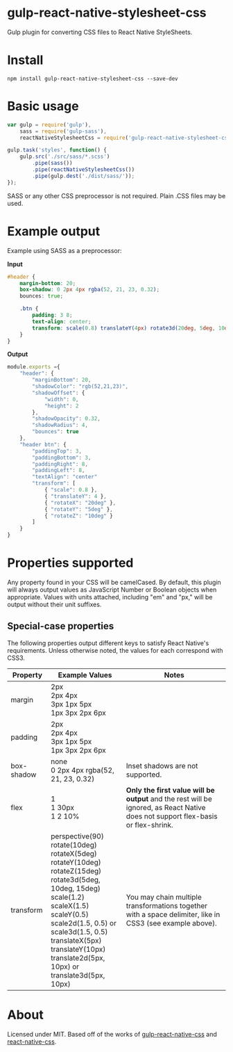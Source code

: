 # gulp-react-native-stylesheet-css

Gulp plugin for converting CSS files to React Native StyleSheets.


# Install

```
npm install gulp-react-native-stylesheet-css --save-dev
```

# Basic usage

```javascript
var gulp = require('gulp'),
    sass = require('gulp-sass'),
    reactNativeStylesheetCss = require('gulp-react-native-stylesheet-css');

gulp.task('styles', function() {
    gulp.src('./src/sass/*.scss')
        .pipe(sass())
        .pipe(reactNativeStylesheetCss())
        .pipe(gulp.dest('./dist/sass/'));
});
```

SASS or any other CSS preprocessor is not required. Plain .CSS files may be used.

# Example output

Example using SASS as a preprocessor:

__Input__

```scss
#header {
    margin-bottom: 20;
    box-shadow: 0 2px 4px rgba(52, 21, 23, 0.32);
    bounces: true;

    .btn {
        padding: 3 8;
        text-align: center;
        transform: scale(0.8) translateY(4px) rotate3d(20deg, 5deg, 10deg);
    }
}
```

__Output__

```javascript
module.exports ={
    "header": {
        "marginBottom": 20,
        "shadowColor": "rgb(52,21,23)",
        "shadowOffset": {
            "width": 0,
            "height": 2
        },
        "shadowOpacity": 0.32,
        "shadowRadius": 4,
        "bounces": true
    },
    "header btn": {
        "paddingTop": 3,
        "paddingBottom": 3,
        "paddingRight": 8,
        "paddingLeft": 8,
        "textAlign": "center"
        "transform": [
            { "scale": 0.8 },
            { "translateY": 4 },
            { "rotateX": "20deg" },
            { "rotateY": "5deg" },
            { "rotateZ": "10deg" }
        ]
    }
}
```

# Properties supported

Any property found in your CSS will be camelCased. By default, this plugin will always output values as JavaScript Number or Boolean objects when appropriate. Values with units attached, including "em" and "px," will be output without their unit suffixes.

## Special-case properties

The following properties output different keys to satisfy React Native's requirements. Unless otherwise noted, the values for each correspond with CSS3.

Property | Example Values | Notes
---------|----------------|------
margin | 2px<br />2px 4px<br />3px 1px 5px<br />1px 3px 2px 6px |
padding | 2px<br />2px 4px<br />3px 1px 5px<br />1px 3px 2px 6px |
box-shadow | none<br />0 2px 4px rgba(52, 21, 23, 0.32) | Inset shadows are not supported.
flex | 1<br />1 30px<br />1 2 10% | __Only the first value will be output__ and the rest will be ignored, as React Native does not support flex-basis or flex-shrink.
transform | perspective(90)<br />rotate(10deg)<br />rotateX(5deg)<br />rotateY(10deg)<br />rotateZ(15deg)<br />rotate3d(5deg, 10deg, 15deg)<br />scale(1.2)<br />scaleX(1.5)<br />scaleY(0.5)<br />scale2d(1.5, 0.5) or scale3d(1.5, 0.5)<br />translateX(5px)<br />translateY(10px)<br />translate2d(5px, 10px) or translate3d(5px, 10px) | You may chain multiple transformations together with a space delimiter, like in CSS3 (see example above).

# About

Licensed under MIT. Based off of the works of [gulp-react-native-css](https://github.com/soliury/gulp-react-native-css) and [react-native-css](https://github.com/sabeurthabti/react-native-css).
